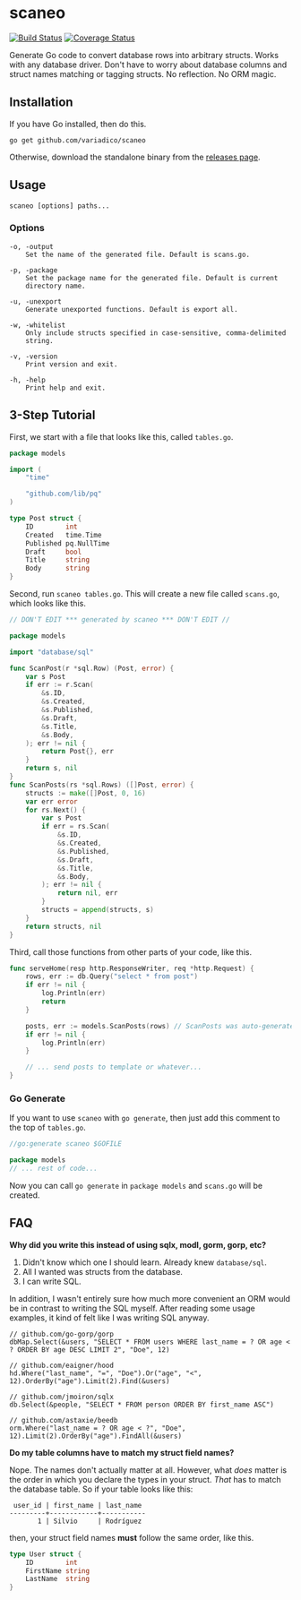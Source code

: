 # scaneo
[![Build Status](https://drone.io/github.com/variadico/scaneo/status.png)](https://drone.io/github.com/variadico/scaneo/latest)
[![Coverage Status](https://coveralls.io/repos/variadico/scaneo/badge.svg?branch=master)](https://coveralls.io/r/variadico/scaneo?branch=master)

Generate Go code to convert database rows into arbitrary structs.
Works with any database driver. Don't have to worry about database columns
and struct names matching or tagging structs. No reflection. No ORM magic.

## Installation
If you have Go installed, then do this.
```
go get github.com/variadico/scaneo
```

Otherwise, download the standalone binary from the
[releases page](https://github.com/variadico/scaneo/releases/latest).

## Usage
```
scaneo [options] paths...
```

### Options
```
-o, -output
    Set the name of the generated file. Default is scans.go.

-p, -package
    Set the package name for the generated file. Default is current
    directory name.

-u, -unexport
    Generate unexported functions. Default is export all.

-w, -whitelist
    Only include structs specified in case-sensitive, comma-delimited
    string.

-v, -version
    Print version and exit.

-h, -help
    Print help and exit.
```

## 3-Step Tutorial
First, we start with a file that looks like this, called `tables.go`.
```go
package models

import (
	"time"

	"github.com/lib/pq"
)

type Post struct {
	ID        int
	Created   time.Time
	Published pq.NullTime
	Draft     bool
	Title     string
	Body      string
}
```

Second, run `scaneo tables.go`. This will create a new file called `scans.go`,
which looks like this.
```go
// DON'T EDIT *** generated by scaneo *** DON'T EDIT //

package models

import "database/sql"

func ScanPost(r *sql.Row) (Post, error) {
	var s Post
	if err := r.Scan(
		&s.ID,
		&s.Created,
		&s.Published,
		&s.Draft,
		&s.Title,
		&s.Body,
	); err != nil {
		return Post{}, err
	}
	return s, nil
}
func ScanPosts(rs *sql.Rows) ([]Post, error) {
	structs := make([]Post, 0, 16)
	var err error
	for rs.Next() {
		var s Post
		if err = rs.Scan(
			&s.ID,
			&s.Created,
			&s.Published,
			&s.Draft,
			&s.Title,
			&s.Body,
		); err != nil {
			return nil, err
		}
		structs = append(structs, s)
	}
	return structs, nil
}
```

Third, call those functions from other parts of your code, like this.
```go
func serveHome(resp http.ResponseWriter, req *http.Request) {
	rows, err := db.Query("select * from post")
	if err != nil {
		log.Println(err)
		return
	}

	posts, err := models.ScanPosts(rows) // ScanPosts was auto-generated!
	if err != nil {
		log.Println(err)
	}

	// ... send posts to template or whatever...
}
```

### Go Generate
If you want to use `scaneo` with `go generate`, then just add this comment to
the top of `tables.go`.
```go
//go:generate scaneo $GOFILE

package models
// ... rest of code...
```

Now you can call `go generate` in `package models` and `scans.go` will be
created.

## FAQ
**Why did you write this instead of using sqlx, modl, gorm, gorp, etc?**

1. Didn't know which one I should learn. Already knew `database/sql`.
2. All I wanted was structs from the database.
3. I can write SQL.

In addition, I wasn't entirely sure how much more convenient an ORM would be in
contrast to writing the SQL myself. After reading some usage examples, it kind
of felt like I was writing SQL anyway.
```
// github.com/go-gorp/gorp
dbMap.Select(&users, "SELECT * FROM users WHERE last_name = ? OR age < ? ORDER BY age DESC LIMIT 2", "Doe", 12)

// github.com/eaigner/hood
hd.Where("last_name", "=", "Doe").Or("age", "<", 12).OrderBy("age").Limit(2).Find(&users)

// github.com/jmoiron/sqlx
db.Select(&people, "SELECT * FROM person ORDER BY first_name ASC")

// github.com/astaxie/beedb
orm.Where("last_name = ? OR age < ?", "Doe", 12).Limit(2).OrderBy("age").FindAll(&users)
```

**Do my table columns have to match my struct field names?**

Nope. The names don't actually matter at all. However, what *does* matter is
the order in which you declare the types in your struct. *That* has to match
the database table. So if your table looks like this:

```
 user_id | first_name | last_name
---------+------------+-----------
       1 | Silvio     | Rodríguez
```

then, your struct field names **must** follow the same order, like this.

```go
type User struct {
	ID        int
	FirstName string
	LastName  string
}
```
